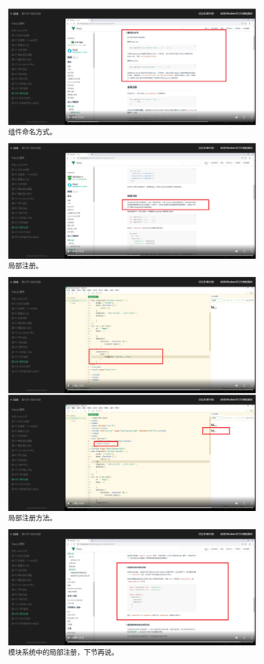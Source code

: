 ![](./img/2022-01-19-09-37-25.png)      
组件命名方式。      

![](./img/2022-01-19-09-38-42.png)      
局部注册。

![](./img/2022-01-19-09-39-47.png)      
![](./img/2022-01-19-09-40-11.png)      
局部注册方法。

![](./img/2022-01-19-09-40-50.png)      
模块系统中的局部注册，下节再说。